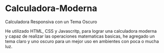 # Calculadora-Moderna
Calculadora Responsiva con un Tema Oscuro

He utilizado HTML, CSS y Javascritp, para lograr una calculadora moderna y capaz de realizar las operaciones matematicas basicas, 
he agregado un tema claro y uno oscuro para un mejor uso en ambientes con poca o mucha luz.
